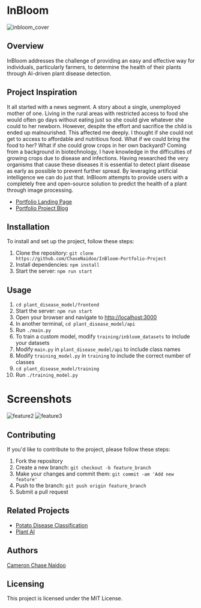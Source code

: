 # InBloom
![inbloom_cover](https://github.com/ChaseNaidoo/InBloom-Portfolio-Project/assets/125469506/7d88dae9-8f60-4d9f-92dc-3bf3281d8ccd)

## Overview
InBloom addresses the challenge of providing an easy and effective way for individuals, particularly farmers, to determine the health of their plants through AI-driven plant disease detection.

## Project Inspiration
It all started with a news segment. A story about a single, unemployed mother of one. Living in the rural areas with restricted access to food she would often go days without eating just so she could give whatever she could to her newborn. However, despite the effort and sacrifice the child is ended up malnourished.
This affected me deeply. I thought if she could not get to access to affordable and nutritious food. What if we could bring the food to her? What if she could grow crops in her own backyard?
Coming from a background in biotechnology, I have knowledge in the difficulties of growing crops due to disease and infections. Having researched the very organisms that cause these diseases it is essential to detect plant disease as early as possible to prevent further spread.
By leveraging artificial intelligence we can do just that. InBloom attempts to provide users with a completely free and open-source solution to predict the health of a plant through image processing.

- [Portfolio Landing Page](https://chasenaidoo.github.io/)
- [Portfolio Project Blog](https://www.linkedin.com/posts/cameron-chase-naidoo_artificialintelligence-ai-pythonprogramming-activity-7164997873510563840-75z0?utm_source=share&utm_medium=member_desktop)

## Installation
To install and set up the project, follow these steps:
1. Clone the repository: `git clone https://github.com/ChaseNaidoo/InBloom-Portfolio-Project`
2. Install dependencies: `npm install`
4. Start the server: `npm run start`

## Usage
1. `cd plant_disease_model/frontend`
2. Start the server: `npm run start`
3. Open your browser and navigate to [http://localhost:3000](http://localhost:3000)
4. In another terminal, `cd plant_disease_model/api`
5. Run `./main.py`
6. To train a custom model, modify `training/inbloom_datasets` to include your datasets
7. Modify `main.py` in `plant_disease_model/api` to include class names
8. Modify `training_model.py` in `training` to include the correct number of classes
9. `cd plant_disease_model/training`
10. Run `./training_model.py`

# Screenshots
![feature2](https://github.com/ChaseNaidoo/InBloom-Portfolio-Project/assets/125469506/eb392c75-0559-4696-be12-229cea7497b0)
![feature3](https://github.com/ChaseNaidoo/InBloom-Portfolio-Project/assets/125469506/401e0106-c1a1-481b-ac3f-6cfb0ccd9fe1)

## Contributing
If you'd like to contribute to the project, please follow these steps:
1. Fork the repository
2. Create a new branch: `git checkout -b feature_branch`
3. Make your changes and commit them: `git commit -am 'Add new feature'`
4. Push to the branch: `git push origin feature_branch`
5. Submit a pull request

## Related Projects
- [Potato Disease Classification](https://github.com/codebasics/potato-disease-classification)
- [Plant AI](https://github.com/soumyajit4419/Plant_AI)

## Authors
[Cameron Chase Naidoo](https://www.linkedin.com/in/cameron-chase-naidoo/)

## Licensing
This project is licensed under the MIT License.
